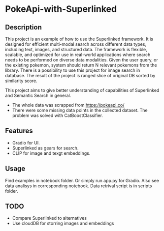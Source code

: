 # PokeApi-with-Superlinked
## Description

This project is an example of how to use the Superlinked framework. It is designed for efficient multi-modal search across different data types, including text, images, and structured data. The framework is flexible, scalable, and optimized for use in real-world applications where search needs to be performed on diverse data modalities.
Given the user query, or the existing pokemon, system should return N relevant pokemons from the library.
There is a possibility to use this project for image search in database. The result of the project is ranged slice of original DB sorted by similarity score. 

This project aims to give better understanding of capabilities of Superlinked and Semantic Search in general.

- The whole data was scrapped from https://pokeapi.co/
- There were some missing data points in the collected dataset. The problem was solved with CatBoostClassifier.

## Features 
- Gradio for UI.
- Superlinked as gears for search.
- CLIP for image and texgt embeddings.

## Usage
Find examples in notebook folder. 
Or simply run app.py for Gradio. 
Also see data analisys in corresponding notebook. 
Data retrival script is in scripts folder.

## TODO
- Compare Superlinked to alternatives
- Use cloudDB for storring images and embeddings
